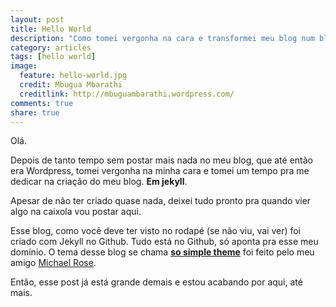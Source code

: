 ```yaml
---
layout: post
title: Hello World
description: "Como tomei vergonha na cara e transformei meu blog num blog."	
category: articles
tags: [hello world]
image:
  feature: hello-world.jpg
  credit: Mbugua Mbarathi
  creditlink: http://mbuguambarathi.wordpress.com/
comments: true
share: true
---
```


Olá.

Depois de tanto tempo sem postar mais nada no meu blog, que até então era Wordpress, tomei vergonha na minha cara e tomei um tempo pra me dedicar na criação do meu blog. **Em jekyll**.

Apesar de não ter criado quase nada, deixei tudo pronto pra quando vier algo na caixola vou postar aqui. 

Esse blog, como você deve ter visto no rodapé (se não viu, vai ver) foi criado com Jekyll no Github. Tudo está no Github, só aponta pra esse meu domínio. O tema desse blog se chama **[so simple theme](https://github.com/mmistakes/so-simple-theme/)** foi feito pelo meu amigo [Michael Rose](https://github.com/mmistakes/).

Então, esse post já está grande demais e estou acabando por aqui, até mais.